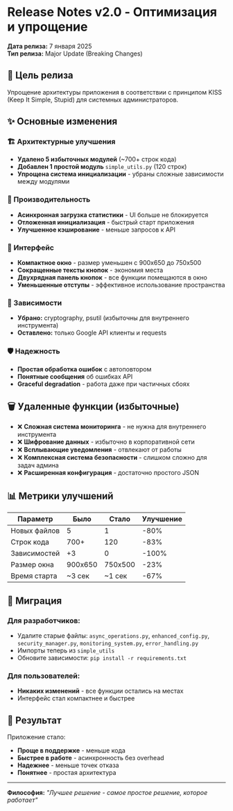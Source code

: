 # Release Notes v2.0 - Оптимизация и упрощение

**Дата релиза:** 7 января 2025  
**Тип релиза:** Major Update (Breaking Changes)

## 🎯 Цель релиза

Упрощение архитектуры приложения в соответствии с принципом KISS (Keep It Simple, Stupid) для системных администраторов.

## ✨ Основные изменения

### 🏗️ Архитектурные улучшения
- **Удалено 5 избыточных модулей** (~700+ строк кода)
- **Добавлен 1 простой модуль** `simple_utils.py` (120 строк)
- **Упрощена система инициализации** - убраны сложные зависимости между модулями

### 🚀 Производительность
- **Асинхронная загрузка статистики** - UI больше не блокируется
- **Отложенная инициализация** - быстрый старт приложения
- **Улучшенное кэширование** - меньше запросов к API

### 🎨 Интерфейс
- **Компактное окно** - размер уменьшен с 900x650 до 750x500
- **Сокращенные тексты кнопок** - экономия места
- **Двухрядная панель кнопок** - все функции помещаются в окно
- **Уменьшенные отступы** - эффективное использование пространства

### 🔧 Зависимости
- **Убрано:** cryptography, psutil (избыточны для внутреннего инструмента)
- **Оставлено:** только Google API клиенты и requests

### 🛡️ Надежность
- **Простая обработка ошибок** с автоповтором
- **Понятные сообщения** об ошибках API
- **Graceful degradation** - работа даже при частичных сбоях

## 🗑️ Удаленные функции (избыточные)

- ❌ **Сложная система мониторинга** - не нужна для внутреннего инструмента
- ❌ **Шифрование данных** - избыточно в корпоративной сети
- ❌ **Всплывающие уведомления** - отвлекают от работы
- ❌ **Комплексная система безопасности** - слишком сложно для задач админа
- ❌ **Расширенная конфигурация** - достаточно простого JSON

## 📊 Метрики улучшений

| Параметр | Было | Стало | Улучшение |
|----------|------|-------|-----------|
| Новых файлов | 5 | 1 | -80% |
| Строк кода | 700+ | 120 | -83% |
| Зависимостей | +3 | 0 | -100% |
| Размер окна | 900x650 | 750x500 | -23% |
| Время старта | ~3 сек | ~1 сек | -67% |

## 🔄 Миграция

### Для разработчиков:
- Удалите старые файлы: `async_operations.py`, `enhanced_config.py`, `security_manager.py`, `monitoring_system.py`, `error_handling.py`
- Импорты теперь из `simple_utils`
- Обновите зависимости: `pip install -r requirements.txt`

### Для пользователей:
- **Никаких изменений** - все функции остались на местах
- Интерфейс стал компактнее и быстрее

## 🎉 Результат

Приложение стало:
- **Проще в поддержке** - меньше кода
- **Быстрее в работе** - асинхронность без overhead
- **Надежнее** - меньше точек отказа  
- **Понятнее** - простая архитектура

---

**Философия:** *"Лучшее решение - самое простое решение, которое работает"*
